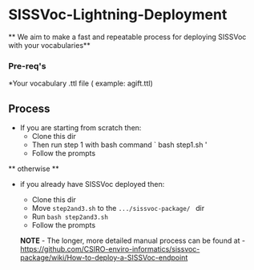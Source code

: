 SISSVoc-Lightning-Deployment
============================

** We aim to make a fast and repeatable process for deploying SISSVoc with your vocabularies**

### Pre-req's
 *Your vocabulary  .ttl file ( example: agift.ttl)
 
## Process
* If you are starting from scratch then:
    - Clone this dir
    - Then run step 1 with bash command ` bash step1.sh '
    - Follow the prompts

** otherwise **

 * if you already have SISSVoc deployed then:
    - Clone this dir
    - Move ` step2and3.sh ` to the ` .../sissvoc-package/  ` dir
    - Run ` bash step2and3.sh `
    - Follow the prompts
    
    **NOTE** - The longer, more detailed manual process can be found at - https://github.com/CSIRO-enviro-informatics/sissvoc-package/wiki/How-to-deploy-a-SISSVoc-endpoint
